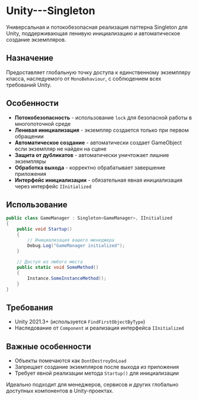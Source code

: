 # Unity---Singleton

Универсальная и потокобезопасная реализация паттерна Singleton для Unity, поддерживающая ленивую инициализацию и автоматическое создание экземпляров.

## Назначение

Предоставляет глобальную точку доступа к единственному экземпляру класса, наследуемого от `MonoBehaviour`, с соблюдением всех требований Unity.

## Особенности

- **Потокобезопасность** - использование `lock` для безопасной работы в многопоточной среде
- **Ленивая инициализация** - экземпляр создается только при первом обращении
- **Автоматическое создание** - автоматически создает GameObject если экземпляр не найден на сцене
- **Защита от дубликатов** - автоматически уничтожает лишние экземпляры
- **Обработка выхода** - корректно обрабатывает завершение приложения
- **Интерфейс инициализации** - обязательная явная инициализация через интерфейс `IInitialized`

## Использование

```csharp
public class GameManager : Singleton<GameManager>, IInitialized
{
    public void Startup()
    {
        // Инициализация вашего менеджера
        Debug.Log("GameManager initialized");
    }
    
    // Доступ из любого места
    public static void SomeMethod()
    {
        Instance.SomeInstanceMethod();
    }
}
```

## Требования

- Unity 2021.3+ (используется `FindFirstObjectByType`)
- Наследование от `Component` и реализация интерфейса `IInitialized`

##  Важные особенности

- Объекты помечаются как `DontDestroyOnLoad`
- Запрещает создание экземпляров после выхода из приложения
- Требует явной реализации метода `Startup()` для инициализации

Идеально подходит для менеджеров, сервисов и других глобально доступных компонентов в Unity-проектах.
